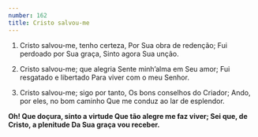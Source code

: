 ```yaml
---
number: 162
title: Cristo salvou-me
---
```


1. Cristo salvou-me, tenho certeza,
  Por Sua obra de redenção;
  Fui perdoado por Sua graça,
  Sinto agora Sua unção.

2. Cristo salvou-me; que alegria
  Sente minh’alma em Seu amor;
  Fui resgatado e libertado
  Para viver com o meu Senhor.

3. Cristo salvou-me; sigo por tanto,
  Os bons conselhos do Criador;
  Ando, por eles, no bom caminho
  Que me conduz ao lar de esplendor.

  __Oh! Que doçura, sinto a virtude
  Que tão alegre me faz viver;
  Sei que, de Cristo, a plenitude
  Da Sua graça vou receber.__

